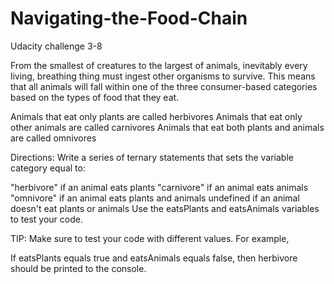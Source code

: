 # Navigating-the-Food-Chain
Udacity challenge 3-8

From the smallest of creatures to the largest of animals, inevitably every living, breathing thing must ingest other organisms to survive. This means that all animals will fall within one of the three consumer-based categories based on the types of food that they eat.

Animals that eat only plants are called herbivores
Animals that eat only other animals are called carnivores
Animals that eat both plants and animals are called omnivores

Directions:
Write a series of ternary statements that sets the variable category equal to:

"herbivore" if an animal eats plants
"carnivore" if an animal eats animals
"omnivore" if an animal eats plants and animals
undefined if an animal doesn't eat plants or animals
Use the eatsPlants and eatsAnimals variables to test your code.

TIP: Make sure to test your code with different values. For example,

If eatsPlants equals true and eatsAnimals equals false, then herbivore should be printed to the console.
